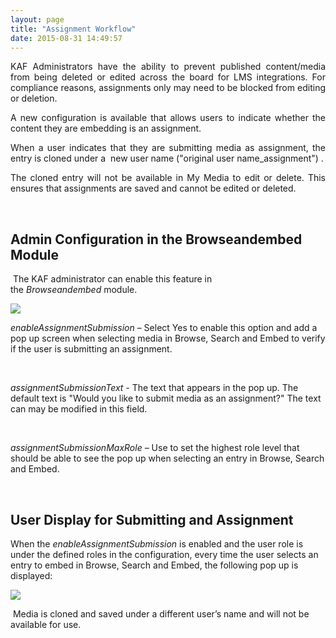 ```yaml
---
layout: page
title: "Assignment Workflow"
date: 2015-08-31 14:49:57
---
```


<p style="text-align: justify;">
    KAF Administrators have the ability to prevent published content/media from being deleted or edited across the board for LMS integrations. For compliance reasons, assignments only may need to be blocked from editing or deletion.
  </p>
  
  <p style="text-align: justify;">
    A new configuration is available that allows users to indicate whether the content they are embedding is an assignment.
  </p>
  
  <p style="text-align: justify;">
    When a user indicates that they are submitting media as assignment, the entry is cloned under a  new user name ("original user name_assignment") .
  </p>
  
  <p style="text-align: justify;">
    The cloned entry will not be available in My Media to edit or delete. This ensures that assignments are saved and cannot be edited or deleted.
  </p>
  
  <p style="text-align: justify;">
     
  </p>
  
  <h2>
    <span>Admin Configuration in the Browseandembed Module</span>
  </h2>
  
  <p>
     The KAF administrator can enable this feature in the <em>Browseandembed </em>module.
  </p>
  
  <p>
    <img src="{{site.url}}/assets/2425">
  </p>
  
  <p>
    <em>enableAssignmentSubmission </em>– Select Yes to enable this option and add a pop up screen when selecting media in Browse, Search and Embed to verify if the user is submitting an assignment.
  </p>
  
  <p>
     
  </p>
  
  <p>
    <em>assignmentSubmissionText - </em>The text that appears in the pop up. The default text is "Would you like to submit media as an assignment?" The text can may be modified in this field.
  </p>
  
  <p>
     
  </p>
  
  <p>
    <em>assignmentSubmissionMaxRole –</em><em> </em>Use to set the highest role level that should be able to see the pop up when selecting an entry in Browse, Search and Embed.
  </p>
  
  <p>
    <span> </span>
  </p>
  
  <h2>
    <span>User Display for Submitting and Assignment</span>
  </h2>
  
  <p>
    <span>When the <em>enableAssignmentSubmission </em>is enabled and the user role is under the defined roles in the configuration, every time the user selects an entry to embed in Browse, Search and Embed, the following pop up is displayed:</span>
  </p>
  
  <p>
    <span><img src="{{site.url}}/assets/2426">
  </p>
  
  <p>
    <span> Media is cloned and saved</span><span> under a different user’s name and will not be available for use.</span>
  </p>
  
  <p>
    <span> </span>
  </p>